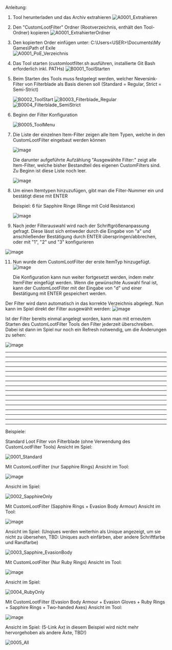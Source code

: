 Anleitung:

1. Tool herunterladen und das Archiv extrahieren
   ![A0001_Extrahieren](https://github.com/user-attachments/assets/6bd37647-3003-4756-9dd6-1eeb8775f0be)



2. Den "CustomLootFilter" Ordner (Rootverzeichnis, enthält den Tool-Ordner) kopieren
   ![A0001_ExtrahierterOrdner](https://github.com/user-attachments/assets/5a315a82-d12a-493a-823d-28fd2d9dd38b)



3. Den kopierten Order einfügen unter:
   C:\Users\<USER>\Documents\My Games\Path of Exile\
   ![A0001_PoE_Verzeichnis](https://github.com/user-attachments/assets/9f0bc2d2-f9cc-45a0-83ec-9aa7e201717d)



4. Das Tool starten (customlootfilter.sh ausführen, installierte Git Bash erforderlich inkl. PATHs)
   ![B0001_ToolStarten](https://github.com/user-attachments/assets/7765aebf-a698-49ee-a9d1-fc2df774f804)



5. Beim Starten des Tools muss festgelegt werden, welcher Neversink-Filter von Filterblade als Basis dienen soll (Standard = Regular, Strict = Semi-Strict)
   
   ![B0002_ToolStart](https://github.com/user-attachments/assets/2c402a8c-1120-4853-a04d-de99701116eb)
   ![B0003_Filterblade_Regular](https://github.com/user-attachments/assets/41c2945a-e1ed-4479-9f1f-b94a605d4977)
   ![B0004_Filterblade_SemiStrict](https://github.com/user-attachments/assets/b6618449-6a08-4022-a750-97e9c4993413)



6. Beginn der Filter Konfiguration
   
   ![B0005_ToolMenu](https://github.com/user-attachments/assets/47bf21f3-45b9-4668-95db-14aefd9a7020)



7. Die Liste der einzelnen Item-Filter zeigen alle Item Typen, welche in den CustomLootFilter eingebaut werden können
   
   ![image](https://github.com/user-attachments/assets/ffd9f914-ebba-4430-b898-e35c5b8cc94d)

   Die darunter aufgeführte Aufzählung "Ausgewählte Filter:" zeigt alle Item-Filter, welche bisher Bestandteil des eigenen CustomFilters sind. Zu Beginn ist diese Liste noch leer.
   
   ![image](https://github.com/user-attachments/assets/999bb3a0-5c3f-4699-91fa-5101de2bb129)



9. Um einen Itemtypen hinzuzufügen, gibt man die Filter-Nummer ein und bestätigt diese mit ENTER

   Beispiel: 6 für Sapphire Ringe (Ringe mit Cold Resistance)
      
   ![image](https://github.com/user-attachments/assets/5ce039c5-d456-44b0-8c4d-d304aba91136)



11. Nach jeder Filterauswahl wird nach der Schriftgrößenanpassung gefragt. Diese lässt sich entweder durch die Eingabe von "a" und anschließender Bestätigung durch ENTER überspringen/abbrechen, oder mit "1", "2" und "3" konfigurieren

   ![image](https://github.com/user-attachments/assets/ef85c3a7-12cf-47ac-a56d-e70d41e73887)



11. Nun wurde dem CustomLootFilter der erste ItemTyp hinzugefügt.
    ![image](https://github.com/user-attachments/assets/9f5da481-7252-45f7-90cf-bdf022bd1942)

    Die Konfiguration kann nun weiter fortgesetzt werden, indem mehr ItemFilter eingefügt werden. Wenn die gewünschte Auswahl final ist, kann der CustomLootFilter mit der Eingabe von "d" und einer Bestätigung mit ENTER gespeichert werden.


   Der Filter wird dann automatisch in das korrekte Verzeichnis abgelegt.
   Nun kann im Spiel direkt der Filter ausgewählt werden:
   ![image](https://github.com/user-attachments/assets/989778e2-8e12-4da9-95c8-46ee9aaff81b)

   Ist der Filter bereits einmal angelegt worden, kann man mit erneutem Starten des CustomLootFilter Tools den Filter jederzeit überschreiben.
   Dabei ist dann im Spiel nur noch ein Refresh notwendig, um die Änderungen zu sehen:
   
   ![image](https://github.com/user-attachments/assets/19eb3f13-d682-49b8-ae94-c69932782221)



______________________________ ___ __ _
______________________________ ___ __ _
______________________________ ___ __ _
______________________________ ___ __ _
______________________________ ___ __ _
______________________________ ___ __ _
______________________________ ___ __ _
______________________________ ___ __ _
______________________________ ___ __ _
______________________________ ___ __ _
______________________________ ___ __ _
______________________________ ___ __ _
______________________________ ___ __ _
______________________________ ___ __ _
______________________________ ___ __ _
______________________________ ___ __ _


Beispiele:


Standard Loot Filter von Filterblade (ohne Verwendung des CustomLootFilter Tools)
Ansicht im Spiel:

![0001_Standard](https://github.com/user-attachments/assets/44cb1511-3f6d-40dd-9bd5-667a1b33bb61)

Mit CustomLootFilter (nur Sapphire Rings)
Ansicht im Tool:

![image](https://github.com/user-attachments/assets/0a8a83f4-d375-41e1-b258-c132483dc216)

Ansicht im Spiel:

![0002_SapphireOnly](https://github.com/user-attachments/assets/0b994526-93b0-4be5-aacc-2dcf6f7421d5)

Mit CustomLootFilter (Sapphire Rings + Evasion Body Armour)
Ansicht im Tool:

![image](https://github.com/user-attachments/assets/69723e18-5b31-4ffb-a610-61f1e497a0a5)

Ansicht im Spiel: (Unqiues werden weiterhin als Unique angezeigt, um sie nicht zu übersehen, TBD: Uniques auch einfärben, aber andere Schriftfarbe und Randfarbe)

![0003_Sapphire_EvasionBody](https://github.com/user-attachments/assets/46ab5085-b2b2-4ea7-9219-efb9e190c452)

Mit CustomLootFilter (Nur Ruby Rings)
Ansicht im Tool:

![image](https://github.com/user-attachments/assets/16e50134-53f8-43ae-9d09-0bffe7d3571e)

Ansicht im Spiel:

![0004_RubyOnly](https://github.com/user-attachments/assets/3ae1ad5e-e072-4693-a39a-6c1b7f673ab5)

Mit CustomLootFilter (Evasion Body Armour + Evasion Gloves + Ruby Rings + Sapphire Rings + Two-handed Axes)
Ansicht im Tool:

![image](https://github.com/user-attachments/assets/da7faa5c-f5fd-43c8-be3e-ad4969467876)

Ansicht im Spiel: (5-Link Axt in diesem Beispiel wird nicht mehr hervorgehoben als andere Äxte, TBD!)

![0005_All](https://github.com/user-attachments/assets/2defc836-4e7e-4f36-83db-1115d4ac5d6d)
